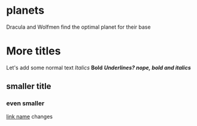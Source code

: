 # planets
Dracula and Wolfmen find the optimal planet for their base
# More titles
Let's add some normal text
*Italics*
**Bold**
***Underlines? nope, bold and italics***
## smaller title
### even smaller
[link name](www.google.com)
changes
